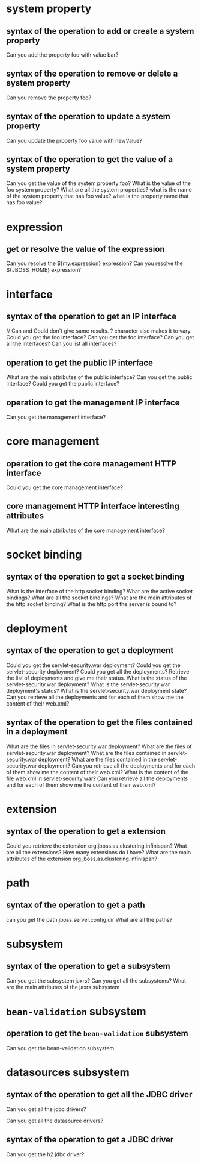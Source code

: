 # system property

## syntax of the operation to add or create a system property

Can you add the property foo with value bar?

## syntax of the operation to remove or delete a system property

Can you remove the property foo?

## syntax of the operation to update a system property

Can you update the property foo value with newValue?

## syntax of the operation to get the value of a system property

Can you get the value of the system property foo?
What is the value of the foo system property?
What are all the system properties?
what is the name of the system property that has foo value?
what is the property name that has foo value?

# expression

## get or resolve the value of the expression

Can you resolve the ${my.expression} expression?
Can you resolve the ${JBOSS_HOME} expression?

# interface

## syntax of the operation to get an IP interface

// Can and Could don't give same results. ? character also makes it to vary.
Could you get the foo interface?
Can you get the foo interface?
Can you get all the interfaces?
Can you list all interfaces?

## operation to get the public IP interface

What are the main attributes of the public interface?
Can you get the public interface?
Could you get the public interface?

## operation to get the management IP interface

Can you get the management interface?

# core management

## operation to get the core management HTTP interface

Could you get the core management interface?

## core management HTTP interface interesting attributes

What are the main attributes of the core management interface?

# socket binding

## syntax of the operation to get a socket binding

What is the interface of the http socket binding?
What are the active socket bindings?
What are all the socket bindings?
What are the main attributes of the http socket binding?
What is the http port the server is bound to?

# deployment

## syntax of the operation to get a deployment

Could you get the servlet-security.war deployment?
Could you get the servlet-security deployment?
Could you get all the deployments?
Retrieve the list of deployments and give me their status.
What is the status of the servlet-security.war deployment?
What is the servlet-security.war deployment's status?
What is the servlet-security.war deployment state?
Can you retrieve all the deployments and for each of them show me the content of their web.xml?

## syntax of the operation to get the files contained in a deployment

What are the files in servlet-security.war deployment?
What are the files of servlet-security.war deployment?
What are the files contained in servlet-security.war deployment?
What are the files contained in the servlet-security.war deployment?
Can you retrieve all the deployments and for each of them show me the content of their web.xml?
What is the content of the file web.xml in servlet-security.war?
Can you retrieve all the deployments and for each of them show me the content of their web.xml?

# extension

## syntax of the operation to get a extension

Could you retrieve the extension org.jboss.as.clustering.infinispan?
What are all the extensions?
How many extensions do I have?
What are the main attributes of the extension org.jboss.as.clustering.infinispan?

# path

## syntax of the operation to get a path

can you get the path jboss.server.config.dir
What are all the paths?

# subsystem

## syntax of the operation to get a subsystem

Can you get the subsystem jaxrs?
Can you get all the subsystems?
What are the main attributes of the jaxrs subsystem

# `bean-validation` subsystem

## operation to get the `bean-validation` subsystem

Can you get the bean-validation subsystem

# datasources subsystem

## syntax of the operation to get all the JDBC driver

Can you get all the jdbc drivers?

Can you get all the datasource drivers? 

## syntax of the operation to get a JDBC driver

Can you get the h2 jdbc driver?
